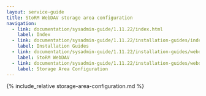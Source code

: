 ```yaml
---
layout: service-guide
title: StoRM WebDAV storage area configuration
navigation:
  - link: documentation/sysadmin-guide/1.11.22/index.html
    label: Index
  - link: documentation/sysadmin-guide/1.11.22/installation-guides/index.html
    label: Installation Guides
  - link: documentation/sysadmin-guide/1.11.22/installation-guides/webdav/index.html
    label: StoRM WebDAV
  - link: documentation/sysadmin-guide/1.11.22/installation-guides/webdav/storage-area-configuration/index.html
    label: Storage Area Configuration
---
```


{% include_relative storage-area-configuration.md %}